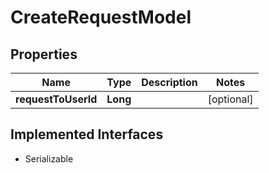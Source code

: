 

# CreateRequestModel


## Properties

Name | Type | Description | Notes
------------ | ------------- | ------------- | -------------
**requestToUserId** | **Long** |  |  [optional]


## Implemented Interfaces

* Serializable


